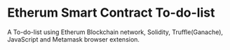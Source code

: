 # Etherum Smart Contract To-do-list

A To-do-list using Etherum Blockchain network, Solidity, Truffle(Ganache), JavaScript and Metamask browser extension.
